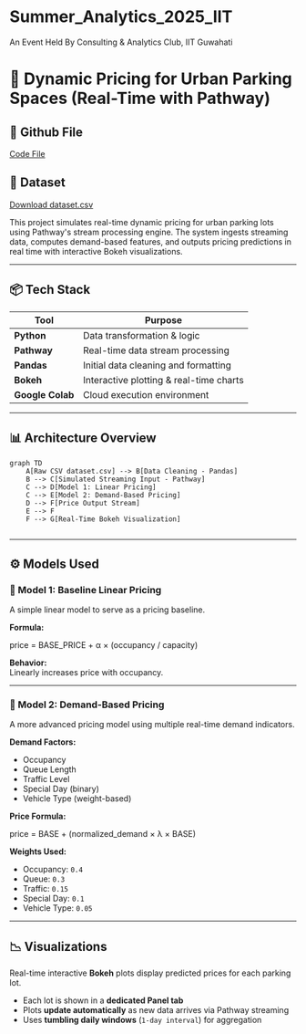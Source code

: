 # Summer_Analytics_2025_IIT
An Event Held By Consulting &amp; Analytics Club, IIT Guwahati


# 🚗 Dynamic Pricing for Urban Parking Spaces (Real-Time with Pathway)



## 🚀 Github File

[Code File](https://github.com/IshanSrivastav/Summer_Analytics_2025_IITG/blob/main/Assesment/FinalAssesment.ipynb)


## 📂 Dataset

[Download dataset.csv]([https://github.com/ishansrivastav/Dynamic-Pricing-Parking/raw/main/dataset.csv](https://github.com/IshanSrivastav/Summer_Analytics_2025_IITG/blob/main/Assesment/dataset.csv))



This project simulates real-time dynamic pricing for urban parking lots using Pathway's stream processing engine. The system ingests streaming data, computes demand-based features, and outputs pricing predictions in real time with interactive Bokeh visualizations.

---

## 📦 Tech Stack

| Tool        | Purpose                              |
|-------------|---------------------------------------|
| **Python**  | Data transformation & logic           |
| **Pathway** | Real-time data stream processing      |
| **Pandas**  | Initial data cleaning and formatting  |
| **Bokeh**   | Interactive plotting & real-time charts |
| **Google Colab** | Cloud execution environment     |

---

## 📊 Architecture Overview


```mermaid
graph TD
    A[Raw CSV dataset.csv] --> B[Data Cleaning - Pandas]
    B --> C[Simulated Streaming Input - Pathway]
    C --> D[Model 1: Linear Pricing]
    C --> E[Model 2: Demand-Based Pricing]
    D --> F[Price Output Stream]
    E --> F
    F --> G[Real-Time Bokeh Visualization]


```

---

## ⚙️ Models Used

### 🔹 Model 1: Baseline Linear Pricing

A simple linear model to serve as a pricing baseline.

**Formula:**

price = BASE_PRICE + α × (occupancy / capacity) 

**Behavior:**  
Linearly increases price with occupancy.

---

### 🔹 Model 2: Demand-Based Pricing

A more advanced pricing model using multiple real-time demand indicators.

**Demand Factors:**

- Occupancy  
- Queue Length  
- Traffic Level  
- Special Day (binary)  
- Vehicle Type (weight-based)

**Price Formula:**

price = BASE + (normalized_demand × λ × BASE)

**Weights Used:**

- Occupancy: `0.4`  
- Queue: `0.3`  
- Traffic: `0.15`  
- Special Day: `0.1`  
- Vehicle Type: `0.05`

---

## 📉 Visualizations

Real-time interactive **Bokeh** plots display predicted prices for each parking lot.

- Each lot is shown in a **dedicated Panel tab**
- Plots **update automatically** as new data arrives via Pathway streaming
- Uses **tumbling daily windows** (`1-day interval`) for aggregation


